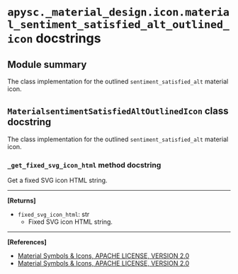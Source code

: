 # `apysc._material_design.icon.material_sentiment_satisfied_alt_outlined_icon` docstrings

## Module summary

The class implementation for the outlined `sentiment_satisfied_alt` material icon.

## `MaterialsentimentSatisfiedAltOutlinedIcon` class docstring

The class implementation for the outlined `sentiment_satisfied_alt` material icon.

### `_get_fixed_svg_icon_html` method docstring

Get a fixed SVG icon HTML string.<hr>

**[Returns]**

- `fixed_svg_icon_html`: str
  - Fixed SVG icon HTML string.

<hr>

**[References]**

- [Material Symbols & Icons, APACHE LICENSE, VERSION 2.0](https://fonts.google.com/icons?icon.size=24&icon.color=%23e8eaed)
- [Material Symbols & Icons, APACHE LICENSE, VERSION 2.0](https://www.apache.org/licenses/LICENSE-2.0.html)